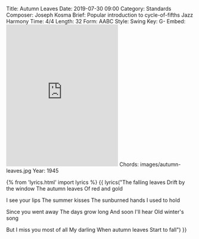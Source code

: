 Title: Autumn Leaves
Date: 2019-07-30 09:00
Category: Standards
Composer: Joseph Kosma
Brief: Popular introduction to cycle-of-fifths Jazz Harmony
Time: 4/4
Length: 32
Form: AABC
Style: Swing
Key: G-
Embed: <iframe src="https://open.spotify.com/embed/user/thatdavidmiller/playlist/1SrxYBtRsDiUbOMQ2Cz9DM" width="300" height="380" frameborder="0" allowtransparency="true" allow="encrypted-media"></iframe>
Chords: images/autumn-leaves.jpg
Year: 1945

{% from 'lyrics.html' import lyrics %}
{{ lyrics("The falling leaves
Drift by the window
The autumn leaves
Of red and gold

I see your lips
The summer kisses
The sunburned hands
I used to hold

Since you went away
The days grow long
And soon I'll hear
Old winter's song

But I miss you most of all
My darling
When autumn leaves
Start to fall") }}

